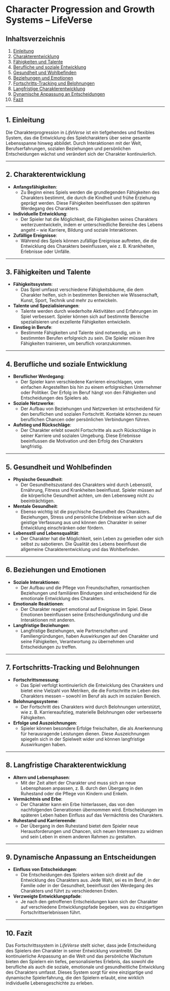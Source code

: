 # Character Progression and Growth Systems – LifeVerse

## Inhaltsverzeichnis
1. [Einleitung](#einleitung)
2. [Charakterentwicklung](#charakterentwicklung)
3. [Fähigkeiten und Talente](#fähigkeiten-und-talente)
4. [Berufliche und soziale Entwicklung](#berufliche-und-soziale-entwicklung)
5. [Gesundheit und Wohlbefinden](#gesundheit-und-wohlbefinden)
6. [Beziehungen und Emotionen](#beziehungen-und-emotionen)
7. [Fortschritts-Tracking und Belohnungen](#fortschritts-tracking-und-belohnungen)
8. [Langfristige Charakterentwicklung](#langfristige-charakterentwicklung)
9. [Dynamische Anpassung an Entscheidungen](#dynamische-anpassung-an-entscheidungen)
10. [Fazit](#fazit)

---

## 1. Einleitung

Die Charakterprogression in *LifeVerse* ist ein tiefgehendes und flexibles System, das die Entwicklung des Spielcharakters über seine gesamte Lebensspanne hinweg abbildet. Durch Interaktionen mit der Welt, Berufserfahrungen, sozialen Beziehungen und persönlichen Entscheidungen wächst und verändert sich der Charakter kontinuierlich.

---

## 2. Charakterentwicklung

- **Anfangsfähigkeiten**:
  - Zu Beginn eines Spiels werden die grundlegenden Fähigkeiten des Charakters bestimmt, die durch die Kindheit und frühe Erziehung geprägt werden. Diese Fähigkeiten beeinflussen den späteren Werdegang des Charakters.
- **Individuelle Entwicklung**:
  - Der Spieler hat die Möglichkeit, die Fähigkeiten seines Charakters weiterzuentwickeln, indem er unterschiedliche Bereiche des Lebens angeht – wie Karriere, Bildung und soziale Interaktionen.
- **Zufällige Ereignisse**:
  - Während des Spiels können zufällige Ereignisse auftreten, die die Entwicklung des Charakters beeinflussen, wie z. B. Krankheiten, Erlebnisse oder Unfälle.

---

## 3. Fähigkeiten und Talente

- **Fähigkeitssystem**:
  - Das Spiel umfasst verschiedene Fähigkeitsbäume, die dem Charakter helfen, sich in bestimmten Bereichen wie Wissenschaft, Kunst, Sport, Technik und mehr zu entwickeln.
- **Talente und Spezialisierungen**:
  - Talente werden durch wiederholte Aktivitäten und Erfahrungen im Spiel verbessert. Spieler können sich auf bestimmte Bereiche spezialisieren und exzellente Fähigkeiten entwickeln.
- **Einstieg in Berufe**:
  - Bestimmte Fähigkeiten und Talente sind notwendig, um in bestimmten Berufen erfolgreich zu sein. Die Spieler müssen ihre Fähigkeiten trainieren, um beruflich voranzukommen.

---

## 4. Berufliche und soziale Entwicklung

- **Beruflicher Werdegang**:
  - Der Spieler kann verschiedene Karrieren einschlagen, vom einfachen Angestellten bis hin zu einem erfolgreichen Unternehmer oder Politiker. Der Erfolg im Beruf hängt von den Fähigkeiten und Entscheidungen des Spielers ab.
- **Soziale Netzwerke**:
  - Der Aufbau von Beziehungen und Netzwerken ist entscheidend für den beruflichen und sozialen Fortschritt. Kontakte können zu neuen beruflichen Chancen oder persönlichen Verbindungen führen.
- **Aufstieg und Rückschläge**:
  - Der Charakter erlebt sowohl Fortschritte als auch Rückschläge in seiner Karriere und sozialen Umgebung. Diese Erlebnisse beeinflussen die Motivation und den Erfolg des Charakters langfristig.

---

## 5. Gesundheit und Wohlbefinden

- **Physische Gesundheit**:
  - Der Gesundheitszustand des Charakters wird durch Lebensstil, Ernährung, Fitness und Krankheiten beeinflusst. Spieler müssen auf die körperliche Gesundheit achten, um den Lebensweg nicht zu beeinträchtigen.
- **Mentale Gesundheit**:
  - Ebenso wichtig ist die psychische Gesundheit des Charakters. Beziehungen, Stress und persönliche Erlebnisse wirken sich auf die geistige Verfassung aus und können den Charakter in seiner Entwicklung einschränken oder fördern.
- **Lebensstil und Lebensqualität**:
  - Der Charakter hat die Möglichkeit, sein Leben zu genießen oder sich selbst zu sabotieren. Die Qualität des Lebens beeinflusst die allgemeine Charakterentwicklung und das Wohlbefinden.

---

## 6. Beziehungen und Emotionen

- **Soziale Interaktionen**:
  - Der Aufbau und die Pflege von Freundschaften, romantischen Beziehungen und familiären Bindungen sind entscheidend für die emotionale Entwicklung des Charakters.
- **Emotionale Reaktionen**:
  - Der Charakter reagiert emotional auf Ereignisse im Spiel. Diese Emotionen beeinflussen seine Entscheidungsfindung und die Interaktionen mit anderen.
- **Langfristige Beziehungen**:
  - Langfristige Beziehungen, wie Partnerschaften und Familiengründungen, haben Auswirkungen auf den Charakter und seine Fähigkeiten, Verantwortung zu übernehmen und Entscheidungen zu treffen.

---

## 7. Fortschritts-Tracking und Belohnungen

- **Fortschrittsmessung**:
  - Das Spiel verfolgt kontinuierlich die Entwicklung des Charakters und bietet eine Vielzahl von Metriken, die die Fortschritte im Leben des Charakters messen – sowohl im Beruf als auch im sozialen Bereich.
- **Belohnungssysteme**:
  - Der Fortschritt des Charakters wird durch Belohnungen unterstützt, wie z. B. Karriereaufstieg, materielle Belohnungen oder verbesserte Fähigkeiten.
- **Erfolge und Auszeichnungen**:
  - Spieler können besondere Erfolge freischalten, die als Anerkennung für herausragende Leistungen dienen. Diese Auszeichnungen spiegeln sich in der Spielwelt wider und können langfristige Auswirkungen haben.

---

## 8. Langfristige Charakterentwicklung

- **Altern und Lebensphasen**:
  - Mit der Zeit altert der Charakter und muss sich an neue Lebensphasen anpassen, z. B. durch den Übergang in den Ruhestand oder die Pflege von Kindern und Enkeln.
- **Vermächtnis und Erbe**:
  - Der Charakter kann ein Erbe hinterlassen, das von den nachfolgenden Generationen übernommen wird. Entscheidungen im späteren Leben haben Einfluss auf das Vermächtnis des Charakters.
- **Ruhestand und Karriereende**:
  - Der Übergang in den Ruhestand bietet dem Spieler neue Herausforderungen und Chancen, sich neuen Interessen zu widmen und sein Leben in einem anderen Rahmen zu gestalten.

---

## 9. Dynamische Anpassung an Entscheidungen

- **Einfluss von Entscheidungen**:
  - Die Entscheidungen des Spielers wirken sich direkt auf die Entwicklung des Charakters aus. Jede Wahl, sei es im Beruf, in der Familie oder in der Gesundheit, beeinflusst den Werdegang des Charakters und führt zu verschiedenen Enden.
- **Verzweigte Entwicklungspfade**:
  - Je nach den getroffenen Entscheidungen kann sich der Charakter auf verschiedene Entwicklungspfade begeben, was zu einzigartigen Fortschrittserlebnissen führt.

---

## 10. Fazit

Das Fortschrittssystem in *LifeVerse* stellt sicher, dass jede Entscheidung des Spielers den Charakter in seiner Entwicklung vorantreibt. Die kontinuierliche Anpassung an die Welt und das persönliche Wachstum bieten den Spielern ein tiefes, personalisiertes Erlebnis, das sowohl die berufliche als auch die soziale, emotionale und gesundheitliche Entwicklung des Charakters umfasst. Dieses System sorgt für eine einzigartige und dynamische Spielerfahrung, die den Spielern erlaubt, eine wirklich individuelle Lebensgeschichte zu erleben.
